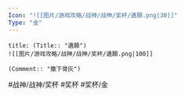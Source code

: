 ```yaml
---
Icon: "![[图片/游戏攻略/战神/战神/奖杯/遺願.png|30]]"
Type: "金"
---
```

```ad-common-gold-trophy
title: (Title:: "遺願")
![[图片/游戏攻略/战神/战神/奖杯/遺願.png|100]]

(Comment:: "撒下骨灰")
```

#战神/战神/奖杯 #奖杯 #奖杯/金
